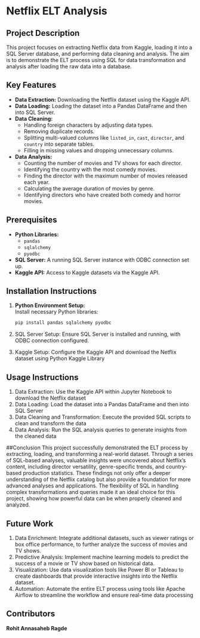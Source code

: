 # Netflix ELT Analysis 

## Project Description
This project focuses on extracting Netflix data from Kaggle, loading it into a SQL Server database, and performing data cleaning and analysis. The aim is to demonstrate the ELT process using SQL for data transformation and analysis after loading the raw data into a database.

## Key Features
- **Data Extraction:** Downloading the Netflix dataset using the Kaggle API.
- **Data Loading:** Loading the dataset into a Pandas DataFrame and then into SQL Server.
- **Data Cleaning:**
  - Handling foreign characters by adjusting data types.
  - Removing duplicate records.
  - Splitting multi-valued columns like `listed_in`, `cast`, `director`, and `country` into separate tables.
  - Filling in missing values and dropping unnecessary columns.
- **Data Analysis:**
  - Counting the number of movies and TV shows for each director.
  - Identifying the country with the most comedy movies.
  - Finding the director with the maximum number of movies released each year.
  - Calculating the average duration of movies by genre.
  - Identifying directors who have created both comedy and horror movies.

## Prerequisites
- **Python Libraries:**
  - `pandas`
  - `sqlalchemy`
  - `pyodbc`
- **SQL Server:** A running SQL Server instance with ODBC connection set up.
- **Kaggle API:** Access to Kaggle datasets via the Kaggle API.

## Installation Instructions
1. **Python Environment Setup:**  
   Install necessary Python libraries:
   ```bash
   pip install pandas sqlalchemy pyodbc

2.  SQL Server Setup: Ensure SQL Server is installed and running, with ODBC connection configured.

3. Kaggle Setup: Configure the Kaggle API and download the Netflix dataset using Python Kaggle Library

## Usage Instructions

1. Data Extraction: Use the Kaggle API within Jupyter Notebook to download the Netflix dataset
2. Data Loading: Load the dataset into a Pandas DataFrame and then into SQL Server
3. Data Cleaning and Transformation: Execute the provided SQL scripts to clean and transform the data
4. Data Analysis: Run the SQL analysis queries to generate insights from the cleaned data

##Conclusion
This project successfully demonstrated the ELT process by extracting, loading, and transforming a real-world dataset. Through a series of SQL-based analyses, valuable insights were uncovered about Netflix’s content, including director versatility, genre-specific trends, and country-based production statistics. These findings not only offer a deeper understanding of the Netflix catalog but also provide a foundation for more advanced analyses and applications. The flexibility of SQL in handling complex transformations and queries made it an ideal choice for this project, showing how powerful data can be when properly cleaned and analyzed.

## Future Work
1. Data Enrichment: Integrate additional datasets, such as viewer ratings or box office performance, to further analyze the success of movies and TV shows.
2. Predictive Analysis: Implement machine learning models to predict the success of a movie or TV show based on historical data.
3. Visualization: Use data visualization tools like Power BI or Tableau to create dashboards that provide interactive insights into the Netflix dataset.
4. Automation: Automate the entire ELT process using tools like Apache Airflow to streamline the workflow and ensure real-time data processing

## Contributors
**Rohit Annasaheb Ragde**


